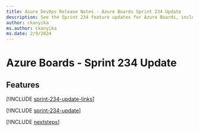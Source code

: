 ```yaml
---
title: Azure DevOps Release Notes - Azure Boards Sprint 234 Update
description: See the Sprint 234 feature updates for Azure Boards, including next steps.
author: ckanyika
ms.author: ckanyika
ms.date: 2/9/2024
---
```


# Azure Boards - Sprint 234 Update

## Features

[!INCLUDE [sprint-234-update-links](../includes/boards/sprint-234-update-links.md)]

[!INCLUDE [sprint-234-update](../includes/boards/sprint-234-update.md)]

[!INCLUDE [nextsteps](../includes/nextsteps.md)]